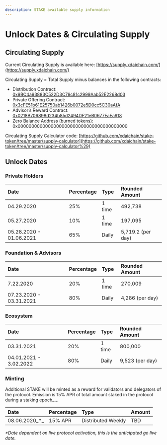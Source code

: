 ```yaml
---
description: STAKE available supply information
---
```


# Unlock Dates & Circulating Supply

## Circulating Supply

Current Circulating Supply is available here: [https://supply.xdaichain.com/](https://supply.xdaichain.com/)

Circulating Supply = Total Supply minus balances in the following contracts:

* Distribution Contract: [0x9BC4a93883C522D3C79c81c2999Aab52E2268d03](https://etherscan.io/address/0x9bc4a93883c522d3c79c81c2999aab52e2268d03)
* Private Offering Contract: [0x3cFE51b61E25750ab1426b0072e5D0cc5C30aAfA](https://etherscan.io/address/0x3cFE51b61E25750ab1426b0072e5D0cc5C30aAfA)
* Advisor’s Reward Contract: [0x0218B706898d234b85d2494DF21eB0677EaEa918](https://etherscan.io/address/0x0218b706898d234b85d2494df21eb0677eaea918)
* Zero Balance Address \(burned tokens\): 0x0000000000000000000000000000000000000000

Circulating Supply Calculator code: [https://github.com/xdaichain/stake-token/tree/master/supply-calculator](https://github.com/xdaichain/stake-token/tree/master/supply-calculator%29) 

## Unlock Dates

### Private Holders

| Date | Percentage | Type | Rounded Amount |
| :--- | :--- | :--- | :--- |
| 04.29.2020 | 25%  | 1 time | 492,738 |
| 05.27.2020 | 10% | 1 time | 197,095 |
| 05.28.2020 - 01.06.2021 | 65%  | Daily | 5,719.2 \(per day\) |

### Foundation & Advisors

| Date | Percentage | Type | Rounded Amount |
| :--- | :--- | :--- | :--- |
| 7.22.2020 | 20% | 1 time | 270,009 |
| 07.23.2020 - 03.31.2021 | 80% | Daily | 4,286 \(per day\) |

### Ecosystem

| Date | Percentage | Type | Rounded Amount |
| :--- | :--- | :--- | :--- |
| 03.31.2021 | 20% | 1 time | 800,000 |
| 04.01.2021 - 3.02.2022 | 80% | Daily | 9,523 \(per day\) |

### Minting

Additional STAKE will be minted as a reward for validators and delegators of the protocol. Emission is 15% APR of total amount staked in the protocol during a staking epoch_._

| Date | Percentage | Type | Amount |
| :--- | :--- | :--- | :--- |
| 08.06.2020_\*_ | 15% APR | Distributed Weekly | TBD |

_\*Date dependent on live protocol activation, this is the anticipated go live date._



